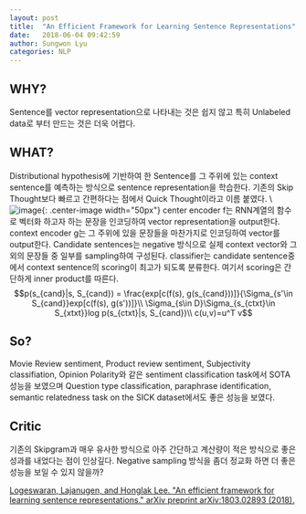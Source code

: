 ```yaml
---
layout: post
title:  "An Efficient Framework for Learning Sentence Representations"
date:   2018-06-04 09:42:59
author: Sungwon Lyu
categories: NLP
---
```


## WHY? 
Sentence를 vector representation으로 나타내는 것은 쉽지 않고 특히 Unlabeled data로 부터 만드는 것은 더욱 어렵다. 

## WHAT?
Distributional hypothesis에 기반하여 한 Sentence를 그 주위에 있는 context sentence를 예측하는 방식으로 sentence representation을 학습한다. 기존의 Skip Thought보다 빠르고 간편하다는 점에서 Quick Thought이라고 이름 붙였다. \\
![image](/assets/images/qt1.png){: .center-image width="50px"}
center encoder f는 RNN계열의 함수로 벡터화 하고자 하는 문장을 인코딩하여 vector representation을 output한다. context encoder g는 그 주위에 있을 문장들을 마찬가지로 인코딩하여 vector를 output한다. Candidate sentences는 negative 방식으로 실제 context vector와 그 외의 문장들 중 일부를 sampling하여 구성된다. classifier는 candidate sentence중에서 context sentence의 scoring이 최고가 되도록 분류한다. 여기서 scoring은 간단하게 inner product를 따른다. 
$$p(s_{cand}|s, S_{cand}) = \frac{exp[c(f(s), g(s_{cand}))]}{\Sigma_{s'\in S_{cand}}exp[c(f(s), g(s'))]}\\
\Sigma_{s\in D}\Sigma_{s_{ctxt}\in S_{xtxt}}log p(s_{ctxt}|s, S_{cand})\\
c(u,v)=u^T v$$

## So?
Movie Review sentiment, Product review sentiment, Subjectivity classifiation, Opinion Polarity와 같은 sentiment classification task에서 SOTA 성능을 보였으며 Question type classification, paraphrase identification, semantic relatedness task on the SICK dataset에서도 좋은 성능을 보였다. 

## Critic
기존의 Skipgram과 매우 유사한 방식으로 아주 간단하고 계산량이 적은 방식으로 좋은 성과를 내었다는 점이 인상깊다. Negative sampling 방식을 좀더 정교화 하면 더 좋은 성능을 보일 수 있지 않을까?

[Logeswaran, Lajanugen, and Honglak Lee. "An efficient framework for learning sentence representations." arXiv preprint arXiv:1803.02893 (2018).](https://arxiv.org/abs/1803.02893)